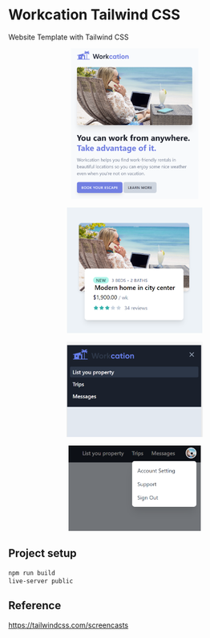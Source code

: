 # Workcation Tailwind CSS
Website Template with Tailwind CSS

<p align="center"><img height="300" src="https://github.com/alikamal1/Workcation-Tailwind-CSS/raw/master/screenshoot_1.PNG"></p>
<p align="center"><img height="250" src="https://github.com/alikamal1/Workcation-Tailwind-CSS/raw/master/screenshoot_2.PNG"></p>
<p align="center"><img height="190" src="https://github.com/alikamal1/Workcation-Tailwind-CSS/raw/master/screenshoot_3.PNG"></p>
<p align="center"><img height="170" src="https://github.com/alikamal1/Workcation-Tailwind-CSS/raw/master/screenshoot_4.PNG"></p>

## Project setup
```
npm run build
live-server public
```

## Reference
https://tailwindcss.com/screencasts

